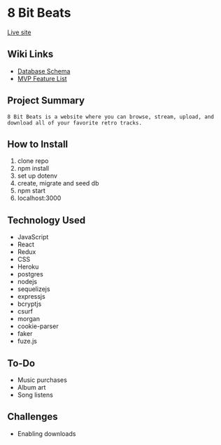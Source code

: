 # 8 Bit Beats

[Live site](https://queue-flood.herokuapp.com/)
## Wiki Links
 - [Database Schema](https://github.com/lucianjones/authenticate-me/wiki/Database-Schema)
 - [MVP Feature List](https://github.com/lucianjones/authenticate-me/wiki/MVP-Feature-List)
 

## Project Summary
	8 Bit Beats is a website where you can browse, stream, upload, and download all of your favorite retro tracks.
## How to Install

 1. clone repo
 2. npm install
 3. set up dotenv
 4. create, migrate and seed db
 5. npm start
 6. localhost:3000

## Technology Used

 - JavaScript
 - React
 - Redux
 - CSS
 - Heroku
 - postgres
 - nodejs
 - sequelizejs
 - expressjs
 - bcryptjs
 - csurf
 - morgan
 - cookie-parser
 - faker
 - fuze.js
 
## To-Do

 - Music purchases
 - Album art
 - Song listens
 
 ## Challenges
 
 - Enabling downloads
